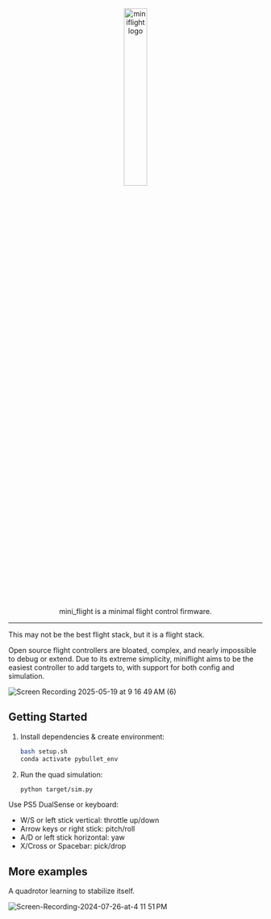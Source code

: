 <div align="center">
<picture>
   <img src="https://github.com/user-attachments/assets/e083cd13-de4e-4212-91ec-881500eb5bd8" alt="miniflight logo" width="30%"/>
</picture>

mini_flight is a minimal flight control firmware.

</div>

---

This may not be the best flight stack, but it is a flight stack.

Open source flight controllers are bloated, complex, and nearly impossible to debug or extend. Due to its extreme simplicity, miniflight aims to be the easiest controller to add targets to, with support for both config and simulation.

![Screen Recording 2025-05-19 at 9 16 49 AM (6)](https://github.com/user-attachments/assets/62436609-37f9-44b1-bcea-3ab8a77b1491)

## Getting Started

1. Install dependencies & create environment:
   ```bash
   bash setup.sh
   conda activate pybullet_env
   ```

2. Run the quad simulation:
   ```bash
   python target/sim.py
   ```

Use PS5 DualSense or keyboard:

- W/S or left stick vertical: throttle up/down
- Arrow keys or right stick: pitch/roll
- A/D or left stick horizontal: yaw
- X/Cross or Spacebar: pick/drop

## More examples
A quadrotor learning to stabilize itself.

![Screen-Recording-2024-07-26-at-4 11 51 PM](https://github.com/user-attachments/assets/0e245827-e067-4a7f-a535-fe2fb6ce15eb)
